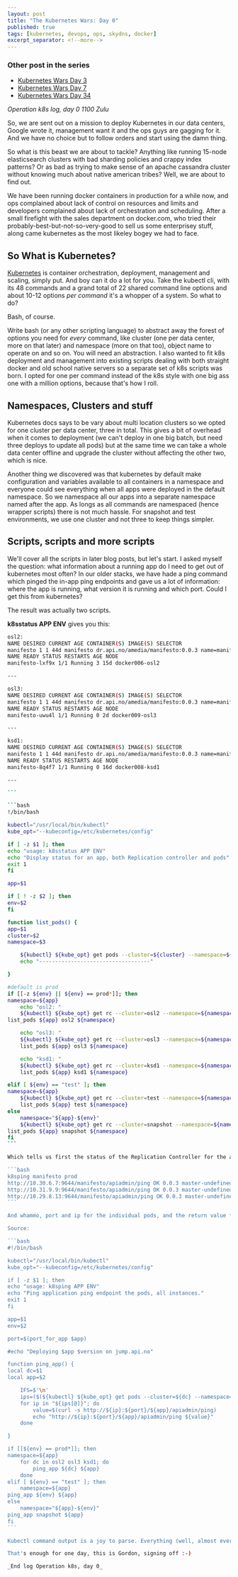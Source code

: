 ```yaml
---
layout: post
title: "The Kubernetes Wars: Day 0"
published: true
tags: [kubernetes, devops, ops, skydns, docker]
excerpt_separator: <!--more-->
---
```


### Other post in the series

- [Kubernetes Wars Day 3](/2016/06/04/kubernetes-wars-day-3.html)
- [Kubernetes Wars Day 7](/2016/06/12/kubernetes-wars-day-7.html)
- [Kubernetes Wars Day 34](/2016/12/25/the-kubernetes-wars-day-34.html)

_Operation k8s log, day 0 1100 Zulu_

So, we are sent out on a mission to deploy Kubernetes in our data centers, Google wrote it, management want it and the ops guys are gagging for it. And we have no choice but to follow orders and start using the damn thing.

So what is this beast we are about to tackle? Anything like running 15-node elasticsearch clusters with bad sharding policies and crappy index patterns? Or as bad as trying to make sense of an apache cassandra cluster without knowing much about native american tribes? Well, we are about to find out.

We have been running docker containers in production for a while now, and ops complained about lack of control on resources and limits and developers complained about lack of orchestration and scheduling. After a small firefight with the sales department on docker.com, who tried their probably-best-but-not-so-very-good to sell us some enterprisey stuff, along came kubernetes as the most likeley bogey we had to face.
<!--more-->
## So What is Kubernetes?

[Kubernetes](http://kubernetes.io) is container orchestration, deployment, management and scaling, simply put. And boy can it do a lot for you. Take the kubectl cli, with its 48 commands and a grand total of 22 shared command line options and about 10-12 options _per command_ it's a whopper of a system. So what to do?

Bash, of course.

Write bash (or any other scripting language) to abstract away the forest of options you need for _every_ command, like cluster (one per data center, more on that later) and namespace (more on that too), object name to operate on and so on. You will need an abstraction. I also wanted to fit k8s deployment and management into existing scripts dealing with both straight docker and old school native servers so a separate set of k8s scripts was born. I opted for one per command instead of the k8s style with one big ass one with a million options, because that's how I roll.

## Namespaces, Clusters and stuff

Kubernetes docs says to be vary about multi location clusters so we opted for one cluster per data center, three in total. This gives a bit of overhead when it comes to deployment (we can't deploy in one big batch, but need three deploys to update all pods) but at the same time we can take a whole data center offline and upgrade the cluster without affecting the other two, which is nice.

Another thing we discovered was that kubernetes by default make configuration and variables available to all containers in a namespace and everyone could see everything when all apps were deployed in the default namespace. So we namespace all our apps into a separate namespace named after the app. As longs as all commands are namespaced (hence wrapper scripts) there is not much hassle. For snapshot and test environments, we use one cluster and not three to keep things simpler.

## Scripts, scripts and more scripts

We'll cover all the scripts in later blog posts, but let's start. I asked myself the question: what information about a running app do I need to get out of kubernetes most often? In our older stacks, we have hade a ping command which pinged the in-app ping endpoints and gave us a lot of information: where the app is running, what version it is running and which port. Could I get this from kubernetes?

The result was actually two scripts.

**k8sstatus APP ENV** gives you this:

<style> code.language-bash { font-size: 65% }</style>

````bash
osl2:
NAME DESIRED CURRENT AGE CONTAINER(S) IMAGE(S) SELECTOR
manifesto 1 1 44d manifesto dr.api.no/amedia/manifesto:0.0.3 name=manifesto
NAME READY STATUS RESTARTS AGE NODE
manifesto-lxf9x 1/1 Running 3 15d docker006-osl2

---

osl3:
NAME DESIRED CURRENT AGE CONTAINER(S) IMAGE(S) SELECTOR
manifesto 1 1 44d manifesto dr.api.no/amedia/manifesto:0.0.3 name=manifesto
NAME READY STATUS RESTARTS AGE NODE
manifesto-uwu4l 1/1 Running 0 2d docker009-osl3

---

ksd1:
NAME DESIRED CURRENT AGE CONTAINER(S) IMAGE(S) SELECTOR
manifesto 1 1 44d manifesto dr.api.no/amedia/manifesto:0.0.3 name=manifesto
NAME READY STATUS RESTARTS AGE NODE
manifesto-8q4f7 1/1 Running 0 16d docker008-ksd1

---

```

```bash
!/bin/bash

kubectl="/usr/local/bin/kubectl"
kube_opt="--kubeconfig=/etc/kubernetes/config"

if [ -z $1 ]; then
echo "usage: k8sstatus APP ENV"
echo "Display status for an app, both Replication controller and pods"
exit 1
fi

app=$1

if [ ! -z $2 ]; then
env=$2
fi

function list_pods() {
app=$1
cluster=$2
namespace=$3

    ${kubectl} ${kube_opt} get pods --cluster=${cluster} --namespace=${namespace} -o wide
    echo "-----------------------------------"

}

#default is prod
if [[-z ${env} || ${env} == prod*]]; then
namespace=${app}
    echo "osl2: "
    ${kubectl} ${kube_opt} get rc --cluster=osl2 --namespace=${namespace} ${app} -o wide
list_pods ${app} osl2 ${namespace}

    echo "osl3: "
    ${kubectl} ${kube_opt} get rc --cluster=osl3 --namespace=${namespace} ${app} -o wide
    list_pods ${app} osl3 ${namespace}

    echo "ksd1: "
    ${kubectl} ${kube_opt} get rc --cluster=ksd1 --namespace=${namespace} ${app} -o wide
    list_pods ${app} ksd1 ${namespace}

elif [ ${env} == "test" ]; then
namespace=${app}
    ${kubectl} ${kube_opt} get rc --cluster=test --namespace=${namespace} ${app} -o wide
    list_pods ${app} test ${namespace}
else
    namespace="${app}-${env}"
    ${kubectl} ${kube_opt} get rc --cluster=snapshot --namespace=${namespace} ${app} -o wide
list_pods ${app} snapshot ${namespace}
fi
```

Which tells us first the status of the Replication Controller for the app (and the version) and then iterates through all pods for this RC and shows where these are running and status for them. What this doesn't tell us, is the actual reply from the ping endpoint in the app, and not which IP it is running on (not always needed in kubernetes, but nice to test against when debugging. Thus k8sping was born.

```bash
k8sping manifesto prod
http://10.30.6.7:9644/manifesto/apiadmin/ping OK 0.0.3 master-undefined
http://10.31.9.9:9644/manifesto/apiadmin/ping OK 0.0.3 master-undefined
http://10.29.8.13:9644/manifesto/apiadmin/ping OK 0.0.3 master-undefined
```

And whammo, port and ip for the individual pods, and the return value from the ping endpoint.

Source:

```bash
#!/bin/bash

kubectl="/usr/local/bin/kubectl"
kube_opt="--kubeconfig=/etc/kubernetes/config"

if [ -z $1 ]; then
echo "usage: k8sping APP ENV"
echo "Ping application ping endpoint the pods, all instances."
exit 1
fi

app=$1
env=$2

port=$(port_for_app $app)

#echo "Deploying $app $version on jump.api.no"

function ping_app() {
local dc=$1
local app=$2

    IFS=$'\n'
    ips=($(${kubectl} ${kube_opt} get pods --cluster=${dc} --namespace=${namespace} -o yaml | grep -i podip | cut -f2 -d: | sed 's/\s//g'))
    for ip in "${ips[@]}"; do
        value=$(curl -s http://${ip}:${port}/${app}/apiadmin/ping)
        echo "http://${ip}:${port}/${app}/apiadmin/ping ${value}"
    done

}

if [[${env} == prod*]]; then
namespace=${app}
    for dc in osl2 osl3 ksd1; do
        ping_app ${dc} ${app}
    done
elif [ ${env} == "test" ]; then
    namespace=${app}
ping_app ${env} ${app}
else
    namespace="${app}-${env}"
ping_app snapshot ${app}
fi
```

Kubectl command output is a joy to parse. Everything (well, almost everything) makes sense.

That's enough for one day, this is Gordon, signing off :-)

_End log Operation k8s, day 0_
````
